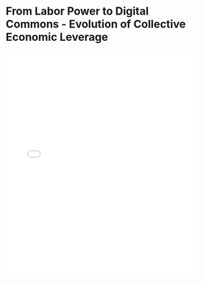 # From Labor Power to Digital Commons - Evolution of Collective Economic Leverage

<embed src="From Labor Power to Digital Commons - Evolution of Collective Economic Leverage.pdf" type="application/pdf" width="100%" height="600px">
